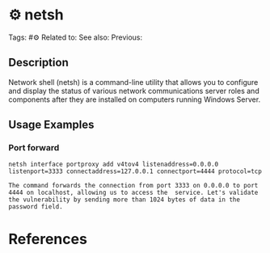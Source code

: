 # ⚙️ netsh

Tags: #⚙️
Related to:
See also:
Previous:

## Description

Network shell (netsh) is a command-line utility that allows you to configure and display the status of various network communications server roles and components after they are installed on computers running Windows Server.

## Usage Examples

### Port forward

	netsh interface portproxy add v4tov4 listenaddress=0.0.0.0 listenport=3333 connectaddress=127.0.0.1 connectport=4444 protocol=tcp

```
The command forwards the connection from port 3333 on 0.0.0.0 to port 4444 on localhost, allowing us to access the  service. Let's validate the vulnerability by sending more than 1024 bytes of data in the password field.
```

# References
